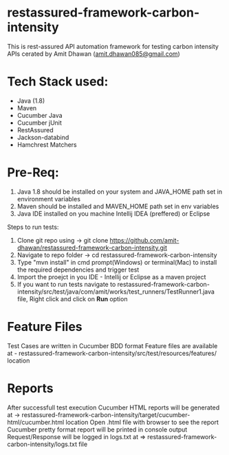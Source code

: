 # restassured-framework-carbon-intensity
This is rest-assured API automation framework for testing carbon intensity APIs cerated by Amit Dhawan (amit.dhawan085@gmail.com)

# Tech Stack used:
- Java (1.8)
- Maven
- Cucumber Java
- Cucumber jUnit
- RestAssured
- Jackson-databind
- Hamchrest  Matchers

# Pre-Req:
1. Java 1.8 should be installed on your system and JAVA_HOME path set in environment variables
2. Maven should be installed and MAVEN_HOME path set in env variables
3. Java IDE installed on you machine Intellij IDEA (preffered) or Eclipse

Steps to run tests:
1. Clone git repo using -> git clone https://github.com/amit-dhawan/restassured-framework-carbon-intensity.git
2. Navigate to repo folder -> cd restassured-framework-carbon-intensity
3. Type "mvn install" in cmd prompt(Windows) or terminal(Mac) to install the required dependencies and trigger test
4. Import the proejct in you IDE - Intellij or Eclipse as a maven project
5. If you want to run tests navigate to restassured-framework-carbon-intensity/src/test/java/com/amit/works/test_runners/TestRunner1.java file, Right click and click on **Run** option

# Feature Files
Test Cases are written in Cucumber BDD format 
Feature files are available at - restassured-framework-carbon-intensity/src/test/resources/features/ location

# Reports
After successfull test execution Cucumber HTML reports will be generated at -> restassured-framework-carbon-intensity/target/cucumber-html/cucumber.html location
Open .html file with browser to see the report
Cucumber pretty format report will be printed in console output
Request/Response will be logged in logs.txt at => restassured-framework-carbon-intensity/logs.txt file

